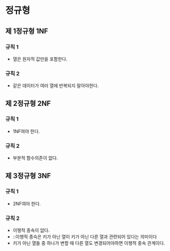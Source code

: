 # 정규형

## 제 1정규형 1NF

### 규칙 1

- 열은 원자적 값만을 포함한다.

### 규칙 2

- 같은 데이터가 여러 열에 반복되지 말아야한다.

## 제 2정규형 2NF

### 규칙 1

- 1NF여야 한다.

### 규칙 2

- 부분적 함수의존이 없다.

## 제 3정규형 3NF

### 규칙 1

- 2NF여야 한다.

### 규칙 2

- 이행적 종속이 없다.
- ::이행적 종슥은 키가 아닌 열이 키가 아닌 다른 열과 관련되어 있다는 의미이다
- 키가 아닌 열들 중 하나가 변할 때 다른 열도 변경되어야하면 이행적 종속 관계이다.

